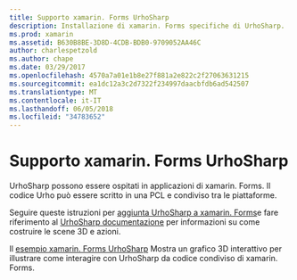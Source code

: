 ```yaml
---
title: Supporto xamarin. Forms UrhoSharp
description: Installazione di xamarin. Forms specifiche di UrhoSharp.
ms.prod: xamarin
ms.assetid: B630B8BE-3D8D-4CDB-BDB0-9709052AA46C
author: charlespetzold
ms.author: chape
ms.date: 03/29/2017
ms.openlocfilehash: 4570a7a01e1b8e27f881a2e822c2f27063631215
ms.sourcegitcommit: ea1dc12a3c2d7322f234997daacbfdb6ad542507
ms.translationtype: MT
ms.contentlocale: it-IT
ms.lasthandoff: 06/05/2018
ms.locfileid: "34783652"
---
```

# <a name="urhosharp-xamarinforms-support"></a>Supporto xamarin. Forms UrhoSharp

UrhoSharp possono essere ospitati in applicazioni di xamarin. Forms. Il codice Urho può essere scritto in una PCL e condiviso tra le piattaforme.

Seguire queste istruzioni per [aggiunta UrhoSharp a xamarin. Forms](~/xamarin-forms/user-interface/graphics/urhosharp.md)e fare riferimento al [UrhoSharp documentazione](~/graphics-games/urhosharp/using.md) per informazioni su come costruire le scene 3D e azioni.

Il [esempio xamarin. Forms UrhoSharp](https://github.com/xamarin/urho-samples/tree/master/FormsSample) Mostra un grafico 3D interattivo per illustrare come interagire con UrhoSharp da codice condiviso di xamarin. Forms.

